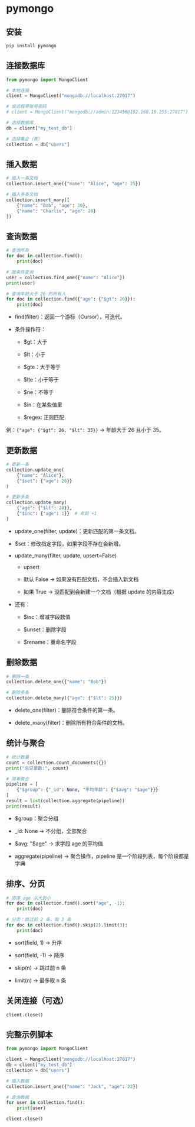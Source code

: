 # pymongo

## 安装

```bash
pip install pymongo
```

## 连接数据库

```py
from pymongo import MongoClient

# 本地连接
client = MongoClient("mongodb://localhost:27017")

# 或远程带账号密码
# client = MongoClient("mongodb://admin:123456@192.168.19.255:27017")

# 选择数据库
db = client["my_test_db"]

# 选择集合（表）
collection = db["users"]
```

## 插入数据

```py
# 插入一条文档
collection.insert_one({"name": "Alice", "age": 25})

# 插入多条文档
collection.insert_many([
    {"name": "Bob", "age": 30},
    {"name": "Charlie", "age": 28}
])
```

## 查询数据

```py
# 查询所有
for doc in collection.find():
    print(doc)

# 按条件查询
user = collection.find_one({"name": "Alice"})
print(user)

# 查询年龄大于 26 的所有人
for doc in collection.find({"age": {"$gt": 26}}):
    print(doc)

```

- find(filter)：返回一个游标（Cursor），可迭代。

- 条件操作符：

  - $gt：大于

  - $lt：小于

  - $gte：大于等于

  - $lte：小于等于

  - $ne：不等于

  - $in：在某些值里

  - $regex: 正则匹配

例：`{"age": {"$gt": 26, "$lt": 35}}` → 年龄大于 26 且小于 35。

## 更新数据

```py
# 更新一条
collection.update_one(
    {"name": "Alice"},
    {"$set": {"age": 26}}
)

# 更新多条
collection.update_many(
    {"age": {"$lt": 28}},
    {"$inc": {"age": 1}}  # 年龄 +1
)
```

- update_one(filter, update)：更新匹配的第一条文档。

- $set：修改指定字段，如果字段不存在会新增。

- update_many(filter, update, upsert=False)

  - upsert

  - 默认 False → 如果没有匹配文档，不会插入新文档

  - 如果 True → 没匹配到会新建一个文档（根据 update 的内容生成）

- 还有：

  - $inc：增减字段数值

  - $unset：删除字段

  - $rename：重命名字段

## 删除数据

```py
# 删除一条
collection.delete_one({"name": "Bob"})

# 删除多条
collection.delete_many({"age": {"$lt": 25}})
```

- delete_one(filter)：删除符合条件的第一条。

- delete_many(filter)：删除所有符合条件的文档。

## 统计与聚合

```py
# 统计数量
count = collection.count_documents({})
print("总记录数:", count)

# 简单聚合
pipeline = [
    {"$group": {"_id": None, "平均年龄": {"$avg": "$age"}}}
]
result = list(collection.aggregate(pipeline))
print(result)
```

- $group：聚合分组

- \_id: None → 不分组，全部聚合

- $avg: "$age" → 求字段 age 的平均值

- aggregate(pipeline) → 聚合操作，pipeline 是一个阶段列表，每个阶段都是字典

## 排序、分页

```py
# 排序 age 从大到小
for doc in collection.find().sort("age", -1):
    print(doc)

# 分页：跳过前 2 条，取 3 条
for doc in collection.find().skip(2).limit(3):
    print(doc)
```

- sort(field, 1) → 升序

- sort(field, -1) → 降序

- skip(n) → 跳过前 n 条

- limit(n) → 最多取 n 条

## 关闭连接（可选）

```py
client.close()
```

## 完整示例脚本

```py
from pymongo import MongoClient

client = MongoClient("mongodb://localhost:27017")
db = client["my_test_db"]
collection = db["users"]

# 插入数据
collection.insert_one({"name": "Jack", "age": 22})

# 查询数据
for user in collection.find():
    print(user)

client.close()
```
